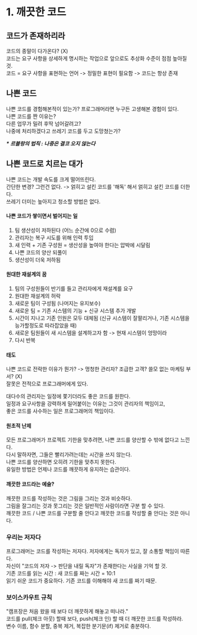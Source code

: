 # 1. 깨끗한 코드

## 코드가 존재하리라

코드의 종말이 다가온다? \(X\)  
코드는 요구 사항을 상세하게 명시하는 작업으로 앞으로도 추상화 수준이 점점 높아질 것.  
코드 = 요구 사항을 표현하는 언어 -&gt; 정밀한 표현이 필요함 -&gt; 코드는 항상 존재

## 나쁜 코드

나쁜 코드를 경험해본적이 있는가? 프로그래머라면 누구든  고생해본 경험이 있다.  
나쁜 코드를 짠 이유는?   
다른 업무가 밀려 후딱 넘어갈려고?   
나중에 처리하겠다고 쓰레기 코드를 두고 도망쳤는가?  
  
_**\* 르블랑의 법칙 : 나중은 결코 오지 않는다**_

## 나쁜 코드로 치르는 대가

나쁜 코드는 개발 속도를 크게 떨어뜨린다.  
간단한 변경? 그런건 없다. -&gt; 얽히고 설킨 코드를 '해독' 해서 얽히고 설킨 코드를 더한다.  
쓰레기 더미는 높아지고 청소할 방법은 없다.

#### 나쁜 코드가 쌓이면서 벌어지는 일

1. 팀 생산성이 저하된다 \(어느 순간에 0으로 수렴\)
2. 관리자는 복구 시도를 위해 인력 투입
3. 새 인력 + 기존 구성원 = 생산성을 높여야 한다는 압박에 시달림
4. 나쁜 코드의 양산 되풀이
5. 생산성이 더욱 저하됨

#### 원대한 재설계의 꿈

1. 팀의 구성원들이 반기를 들고 관리자에게 재설계를 요구
2. 원대한 재설계의 허락
3. 새로운 팀이 구성됨 \(나머지는 유지보수\)
4. 새로운 팀 = 기존 시스템의 기능 + 신규 시스템 추가 개발
5. 시간이 지나고 기존 인원은 모두 대체됨 \(신규 시스템이 잘팔리거나, 기존 시스템을 능가할정도로 따라잡았을 때\)
6. 새로운 팀원들이 새 시스템을 설계하고자 함 -&gt; 현재 시스템이 엉망이라
7. 다시 반복

#### 태도

나쁜 코드로 전락한 이유가 뭔가? -&gt; 멍청한 관리자? 조급한 고객? 쓸모 없는 마케팅 부서? \(X\)  
잘못은 전적으로 프로그래머에게 있다.  
  
대다수의 관리자는 일정에 쫓기더라도 좋은 코드를 원한다.  
일정과 요구사항을 강력하게 밀어붙이는 이유는 그것이 관리자의 책임이고,  
좋은 코드를 사수하는 일은 프로그래머의 책임이다.

#### 원초적 난제

모든 프로그래머가 프로젝트 기한을 맞추려면, 나쁜 코드를 양산할 수 밖에 없다고 느낀다.   
다시 말하자면, 그들은 빨리가려는데는 시간을 쓰지 않는다.  
나쁜 코드를 양산하면 오히려 기한을 맞추지 못한다.   
유일한 방법은 언제나 코드를 깨끗하게 유지하는 습관이다.  


#### 깨끗한 코드라는 예술?

깨끗한 코드를 작성하는 것은 그림을 그리는 것과 비슷하다.   
그림을 잘그리는 것과 못그리는 것은 일반적인 사람이라면 구분 할 수 있다.  
깨끗한 코드 / 나쁜 코드를 구분할 줄 안다고 깨끗한 코드를 작성할 줄 안다는 것은 아니다.  


### 우리는 저자다

프로그래머는 코드를 작성하는 저자다. 저자에게는 독자가 있고, 잘 소통할 책임이 따른다.   
자신이 "코드의 저자 -&gt; 판단을 내릴 독자"가 존재한다는 사실을 기억 할 것.  
기존 코드를 읽는 시간 : 새 코드를 짜는 시간 = 10:1   
읽기 쉬운 코드가 중요하다. 기존 코드를 이해해야 새 코드를 짜기 때문.

### 보이스카우트 규칙

"캠프장은 처음 왔을 때 보다 더 깨끗하게 해놓고 떠나라."  
코드를 pull\(체크 아웃\) 할때 보다, push\(체크 인\) 할 때 더 깨끗한 코드를 작성하라.  
변수 이름, 함수 분할, 중복 제거, 복잡한 분기문\(if\) 제거로 충분하다.



